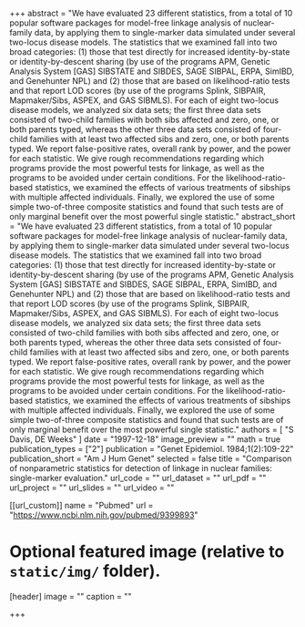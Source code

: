 +++
abstract = "We have evaluated 23 different statistics, from a total of 10 popular software packages for model-free linkage analysis of nuclear-family data, by applying them to single-marker data simulated under several two-locus disease models. The statistics that we examined fall into two broad categories: (1) those that test directly for increased identity-by-state or identity-by-descent sharing (by use of the programs APM, Genetic Analysis System [GAS] SIBSTATE and SIBDES, SAGE SIBPAL, ERPA, SimIBD, and Genehunter NPL) and (2) those that are based on likelihood-ratio tests and that report LOD scores (by use of the programs Splink, SIBPAIR, Mapmaker/Sibs, ASPEX, and GAS SIBMLS). For each of eight two-locus disease models, we analyzed six data sets; the first three data sets consisted of two-child families with both sibs affected and zero, one, or both parents typed, whereas the other three data sets consisted of four-child families with at least two affected sibs and zero, one, or both parents typed. We report false-positive rates, overall rank by power, and the power for each statistic. We give rough recommendations regarding which programs provide the most powerful tests for linkage, as well as the programs to be avoided under certain conditions. For the likelihood-ratio-based statistics, we examined the effects of various treatments of sibships with multiple affected individuals. Finally, we explored the use of some simple two-of-three composite statistics and found that such tests are of only marginal benefit over the most powerful single statistic."
abstract_short = "We have evaluated 23 different statistics, from a total of 10 popular software packages for model-free linkage analysis of nuclear-family data, by applying them to single-marker data simulated under several two-locus disease models. The statistics that we examined fall into two broad categories: (1) those that test directly for increased identity-by-state or identity-by-descent sharing (by use of the programs APM, Genetic Analysis System [GAS] SIBSTATE and SIBDES, SAGE SIBPAL, ERPA, SimIBD, and Genehunter NPL) and (2) those that are based on likelihood-ratio tests and that report LOD scores (by use of the programs Splink, SIBPAIR, Mapmaker/Sibs, ASPEX, and GAS SIBMLS). For each of eight two-locus disease models, we analyzed six data sets; the first three data sets consisted of two-child families with both sibs affected and zero, one, or both parents typed, whereas the other three data sets consisted of four-child families with at least two affected sibs and zero, one, or both parents typed. We report false-positive rates, overall rank by power, and the power for each statistic. We give rough recommendations regarding which programs provide the most powerful tests for linkage, as well as the programs to be avoided under certain conditions. For the likelihood-ratio-based statistics, we examined the effects of various treatments of sibships with multiple affected individuals. Finally, we explored the use of some simple two-of-three composite statistics and found that such tests are of only marginal benefit over the most powerful single statistic."
authors = [ "S Davis, DE Weeks"  ] 
date = "1997-12-18"
image_preview = ""
math = true
publication_types = ["2"] 
publication = "Genet Epidemiol. 1984;1(2):109-22"
publication_short = "Am J Hum Genet"
selected = false
title = "Comparison of nonparametric statistics for detection of linkage in nuclear families: single-marker evaluation."
url_code = ""
url_dataset = ""
url_pdf = ""
url_project = ""
url_slides = ""
url_video = ""

[[url_custom]]
name = "Pubmed"
url = "https://www.ncbi.nlm.nih.gov/pubmed/9399893"

# Optional featured image (relative to `static/img/` folder).
[header]
image = ""
caption = ""

+++

